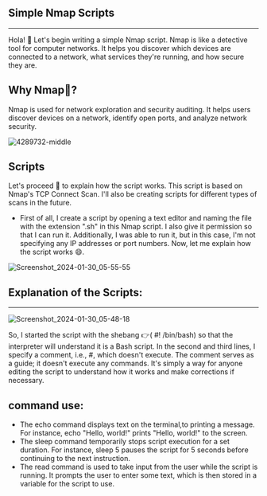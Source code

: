 ## Simple Nmap Scripts
***

Hola! :wave: Let's begin writing a simple Nmap script. Nmap is like a detective tool for computer networks. It helps you discover which devices are connected to a network, what services they're running, and how secure they are.

## Why Nmap🤔?

Nmap is used for network exploration and security auditing. It helps users discover devices on a network, identify open ports, and analyze network security.

![4289732-middle](https://github.com/T3chnocr4t/Linux/assets/115868619/7e6451c2-b47b-4ffd-ae5c-3076ffc2a7f5)

## Scripts

Let's proceed 🚀 to explain how the script works. This script is based on Nmap's TCP Connect Scan. I'll also be creating scripts for different types of scans in the future.

- First of all, I create a script by opening a text editor and naming the file with the extension ".sh" in this Nmap script. I also give it permission so that I can run it. Additionally, I was able to run it, but in this case, I'm not specifying any IP addresses or port numbers. Now, let me explain how the script works 😄.

![Screenshot_2024-01-30_05-55-55](https://github.com/T3chnocr4t/Linux/assets/115868619/042e971e-3461-4dfa-b220-3943fb99918c)

## Explanation of the Scripts:
***

![Screenshot_2024-01-30_05-48-18](https://github.com/T3chnocr4t/Linux/assets/115868619/a81fff38-d023-4712-ae6e-dd1eeb98ded3)

So, I started the script with the shebang 👉( #! /bin/bash) so that the interpreter will understand it is a Bash script. 
In the second and third lines, I specify a comment, i.e., #, which doesn't execute. The comment serves as a guide; it doesn't execute any commands. It's simply a way for anyone editing the script to understand how it works and make corrections if necessary.

## command use:

- The echo command displays text on the terminal,to printing a message. For instance, echo "Hello, world!" prints "Hello, world!" to the screen.
- The sleep command temporarily stops script execution for a set duration. For instance, sleep 5 pauses the script for 5 seconds before continuing to the next instruction.
- The read command is used to take input from the user while the script is running. It prompts the user to enter some text, which is then stored in a variable for the script to use. 



































